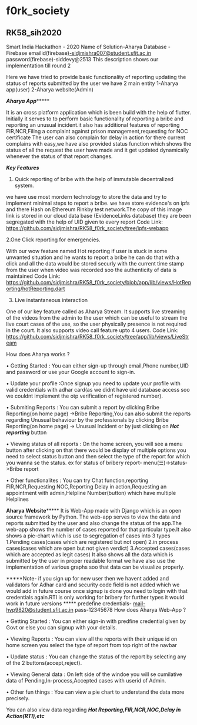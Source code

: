 ﻿# f0rk_society
## RK58_sih2020
Smart India Hackathon - 2020
Name of Solution-Aharya
Database - Firebase
emailid(firebase)-sidjmishra007@student.sfit.ac.in
password(firebase)-siddevy@2513
This description shows our implementation till round 2

Here we have tried to provide basic functionality of reporting updating the status of reports submitted by the user
we have 2 main entity 
1-Aharya app(user)
2-Aharya website(Admin)

*****Aharya App**********


It is an cross platform application which is been build with the help of flutter. Initially it serves to to perform basic functionality of reporting a bribe and reporting 
an unusual incident.it also has additional features of reporting FIR,NCR,Filing a complaint against prison management,requesting for NOC certificate
The user can also complain for delay in action for there current complains with easy,we have also provided status function which shows the status of all the request the user 
have made and it get updated dynamically whenever the status of that report changes.

***Key Features***
1. Quick reporting of bribe with the help of immutable decentralized system.

we have use most mordern technology to store the data and try to implement minimal steps to report a bribe. we have store evidence's on ipfs and there Hash on Ethereum Rinkby test network.The copy of this image link is stored
in our cloud data base (EvidenceLinks database) they are been segregated with the help of UID given to every report
Code Link: https://github.com/sidjmishra/RK58_f0rk_society/tree/ipfs-webapp


2.One Click reporting for emergencies.

With our wow feature named Hot reporting if user is stuck in some unwanted situation and he wants to report a bribe he can do that with a click and all the data would be stored securly with the current time stamp from the user when video was recorded soo the authenticity 
of data is maintained
Code Link: https://github.com/sidjmishra/RK58_f0rk_society/blob/app/lib/views/HotReporting/hotReporting.dart

3. Live instantaneous interaction

One of our key feature called as Aharya Stream. It supports live streaming of the videos from the admin to the user which can be useful to stream the live court cases of the use, so the user physically presence is not required in the court. It also supports video call feature upto 4 users.
Code Link: https://github.com/sidjmishra/RK58_f0rk_society/tree/app/lib/views/LiveStream


How does Aharya works ?

• Getting Started : You can either sign-up through email,Phone number,UID and password or use your Google account to sign-in.

• Update your profile :Once signup you need to update your profile with valid credentials with adhar card(as we didnt have uid database access soo we couldnt implement the otp verification of registered number).

• Submiting Reports : You can submit a report by clicking Bribe Reporting(on home page) ->Bribe Reporting,You can also submit the reports regarding Unusual behaviour by the professionals 
		      by clicking Bribe Reporting(on home page) -> Unusual Incident
		      or by just clicking on ***Hot reporting*** button

• Viewing status of all reports : On the home screen, you will see a menu button after clicking on that there would be display of multiple options you need to select status button
                                  and then select the type of the report for which you wanna se the status.
				  ex for status of bribery report- menu(☰)->status->Bribe report

• Other functionalites : You can try Chat function,reporting FIR,NCR,Requesting NOC,Reporting Delay in action,Requesting an appointment with admin,Helpline Number(button) which have multiple Helplines



**************Aharya Website*******************
It is Web-App made with Django which is an open source framework by Python. The web-app serves to view the data and reports submitted by the user and also change the status of  the app.The web-app shows the number of 
cases reported for that particular type.It also shows a pie-chart which is use to segregation of cases into 3 types
1.Pending cases(cases which are registered but not open)
2.in process cases(cases which are open but not given verdict)
3.Accepted cases(cases which are accepted as legit cases)
It also shows all the data which is submitted by the user in proper readable format
we have also use the implementation of various graphs soo that data can be visualize properly.


*****Note- if you sign up for new user then we havent added and validators for Adhar card and security code field is not added which we would add in future course once signup is done you need to login with that credentials again.RTI is only working for bribery for further types it would work in future versions
***** predefine credentials- mail-hyp9820@student.sfit.ac.in
			     pass-12345678 
How does Aharya Web-App ?

• Getting Started : You can either sign-in with predfine credential given by Govt or else you can signup with your details.

• Viewing Reports : You can view all the reports with their unique id on home screen you select the type of report from top right of the navbar

• Update status : You can change the status of the report by selecting any of the 2 buttons(accept,reject).

• Viewing General data : On left side of the windoe you will se cumilative data of Pending,In-process,Accepted cases with userid of Admin.

• Other fun things : You can view a pie chart to understand the data more precisely.


You can also view data regarding ***Hot Reporting,FIR,NCR,NOC,Delay in Action(RTI),etc***
